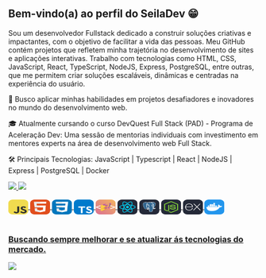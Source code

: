 ## Bem-vindo(a) ao perfil do SeilaDev 😁

<div>
  <p>
   Sou um desenvolvedor Fullstack dedicado a construir soluções criativas e impactantes, com o objetivo de facilitar a vida das pessoas. Meu GitHub contém projetos que refletem minha trajetória no desenvolvimento de sites e aplicações interativas. Trabalho com tecnologias como HTML, CSS, JavaScript, React, TypeScript, NodeJS, Express, PostgreSQL, entre outras, que me permitem criar soluções escaláveis, dinâmicas e centradas na experiência do usuário.
  </p>

 <p>🚀 Busco aplicar minhas habilidades em projetos desafiadores e inovadores no mundo do desenvolvimento web. </p>
 <p>🎓 Atualmente cursando o curso DevQuest Full Stack (PAD) - Programa de Aceleração Dev: Uma sessão de mentorias individuais com investimento em mentores experts na área de desenvolvimento web Full Stack. </p>
 <p>🛠️ Principais Tecnologias: JavaScript | Typescript | React | NodeJS | Express | PostgreSQL | Docker </p>
</div>

 <div>
   <a href="https://github.com/seila-dev">
   <img height="180em" src="https://github-readme-stats.vercel.app/api?username=seila-dev&show_icons=true&theme=omni&include_all_commits=true&count_private=true"/>
   <img height="180em" src="https://github-readme-stats.vercel.app/api/top-langs/?username=seila-dev&layout=compact&langs_count=6&theme=omni"/>
</div>
    
<div style="display: inline_block"><br>
  <img align="center" alt="Js" height="30" width="40" src="https://github.com/tandpfun/skill-icons/blob/main/icons/JavaScript.svg">
  <img align="center" alt="HTML" height="30" width="40" src="https://github.com/tandpfun/skill-icons/blob/main/icons/HTML.svg">
  <img align="center" alt="CSS" height="30" width="40" src="https://github.com/tandpfun/skill-icons/blob/main/icons/CSS.svg">
  <img align="center" alt="CSS" height="30" width="40" src="https://github.com/tandpfun/skill-icons/blob/main/icons/TypeScript.svg">
  <img align="center" alt="CSS" height="30" width="40" src="https://github.com/tandpfun/skill-icons/blob/main/icons/StyledComponents.svg">
  <img align="center" alt="CSS" height="30" width="40" src="https://github.com/tandpfun/skill-icons/blob/main/icons/React-Dark.svg">
  <img align="center" alt="CSS" height="30" width="40" src="https://github.com/tandpfun/skill-icons/blob/main/icons/PostgreSQL-Dark.svg">
  <img align="center" alt="CSS" height="30" width="40" src="https://github.com/tandpfun/skill-icons/blob/main/icons/NodeJS-Dark.svg">
  <img align="center" alt="CSS" height="30" width="40" src="https://github.com/tandpfun/skill-icons/blob/main/icons/ExpressJS-Dark.svg">
  <img align="center" alt="CSS" height="30" width="40" src="https://github.com/tandpfun/skill-icons/blob/main/icons/Docker.svg">
</div>
 
<br>
 
### Buscando sempre melhorar e se atualizar ás tecnologias do mercado.
 
<div> 
  <a href="https://www.linkedin.com/in/erickrodrigues-dev" target="_blank"><img src="https://img.shields.io/badge/-LinkedIn-%230077B5?style=for-the-badge&logo=linkedin&logoColor=white" target="_blank"></a>
</div>

